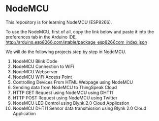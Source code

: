 # NodeMCU
This repository is for learning NodeMCU (ESP8266).

To use the NodeMCU, first of all, copy the link below and paste it into the preferences tab in the Arduino IDE.
http://arduino.esp8266.com/stable/package_esp8266com_index.json

We will do the following projects step by step in NodeMCU.

1) NodeMCU Blink Code
2) NodeMCU Connection to WiFi
3) NodeMCU Webserver
4) NodeMCU WiFi Access Point
5) Controlling Devices From HTML Webpage using NodeMCU
6) Sending data from NodeMCU to ThingSpeak Cloud
7) HTTP GET Request using NodeMCU using DHT11
8) HTTP POST Request using NodeMCU using Twitter
9) NodeMCU LED Control using Blynk 2.0 Cloud Application
10) NodeMCU DHT11 Sensor data transmission using Blynk 2.0 Cloud Application
